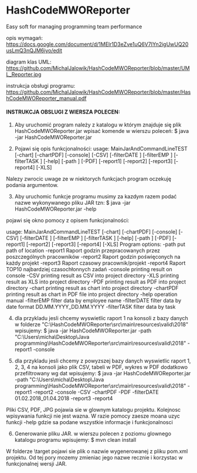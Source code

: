 # HashCodeMWOReporter
Easy soft for managing programming team performance 

opis wymagań: https://docs.google.com/document/d/1MElr1D3eZve1uQ6V7IYn2igUwUQ20usLmQ3nQJM6iyo/edit

diagram klas UML: https://github.com/MichalJalowik/HashCodeMWOReporter/blob/master/UML_Reporter.jpg

instrukcja obsługi programu: https://github.com/MichalJalowik/HashCodeMWOReporter/blob/master/HashCodeMWOReporter_manual.pdf



#### INSTRUKCJA OBSLUGI Z WIERSZA POLECEN: ####
1. Aby uruchomić program należy z katalogu w którym znajduje się plik HashCodeMWOReporter.jar wpisać komende w wierszu poleceń:
$ java -jar HashCodeMWOReporter.jar

2. Pojawi się opis funkcjonalności:
usage: MainJarAndCommandLineTEST [-chart] [-chartPDF] [-console] [-CSV]
       [-filterDATE <arg>] [-filterEMP <arg>] [-filterTASK <arg>] [-help] [-path
       <arg>] [-PDF] [-report1] [-report2] [-report3] [-report4] [-XLS]

Nalezy zwrocic uwage ze w niektorych funkcjach program oczekuję podania argumentow. 

3. Aby uruchomic funkcje programu musimy za kazdym razem podać nazwe wykonywanego pliku JAR tzn:
$ java -jar HashCodeMWOReporter.jar -help

pojawi się okno pomocy z opisem funkcjonalności:

usage: MainJarAndCommandLineTEST [-chart] [-chartPDF] [-console] [-CSV]
       [-filterDATE <arg>] [-filterEMP <arg>] [-filterTASK <arg>] [-help] [-path
       <arg>] [-PDF] [-report1] [-report2] [-report3] [-report4] [-XLS]
Program options:
-path          put path of location
-report1       Raport godzin przepracowanych przez poszczególnych pracowników
-report2       Raport godzin poświęconych na każdy projekt
-report3       Raport czasowy pracownik/projekt
-report4       Raport TOP10 najbardziej czasochłonnych zadań
-console       printing result on console
-CSV           printing result as CSV into project directory
-XLS           printing result as XLS into project directory
-PDF           printing result as PDF into project directory
-chart         printing result as chart into project directory
-chartPDF      printing result as chart in PDF file into project directory
-help          operation manual
-filterEMP     filter data by employee name
-filterDATE    filter data by date format DD.MM.YYYY_DD.MM.YYYY
-filterTASK    filter data by task

4. dla przykladu jesli chcemy wyswietlic raport 1 na konsoli z bazy danych w folderze "C:\HashCodeMWOReporter\src\main\resources\valid\2018" wpisujemy:
$ java -jar HashCodeMWOReporter.jar -path "C:\Users\micha\Desktop\Java programming\HashCodeMWOReporter\src\main\resources\valid\2018" -report1 -console

5. dla przykladu jesli chcemy z powyzszej bazy danych wyswietlic raport 1, 2, 3, 4 na konsoli jako plik CSV, tabeli w PDF, wykres w PDF dodatkowo przefiltrowany wg dat wpisujemy:
$ java -jar HashCodeMWOReporter.jar -path "C:\Users\micha\Desktop\Java programming\HashCodeMWOReporter\src\main\resources\valid\2018" -report1 -report2 -console -CSV -chartPDF -PDF -filterDATE 01.02.2018_01.04.2018 -report3 -report4

Pliki CSV, PDF, JPG pojawia sie w glownym katalogu projektu. Kolejnosc wpisywania funkcji nie jest wazna. W razie pomocy zaesze moana uzyc funkcji -help gdzie sa podane wszystkie informacje i funkcjonalnosci

6. Generowanie pliku JAR.
w wierszu polecen z poziomu glownego katalogu programu wpisujemy:
$ mvn clean install

W folderze \target pojawi sie plik o nazwie wygenerowanej z pliku pom.xml projektu. Od tej pory mozemy zmieniac jego nazwe recznie i korzystac w funkcjonalnej wersji JAR.  


